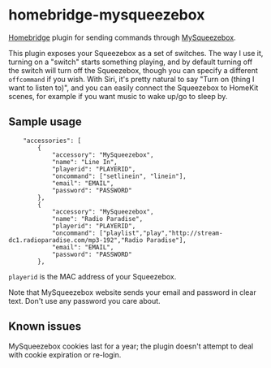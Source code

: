 # homebridge-mysqueezebox
[Homebridge](https://github.com/nfarina/homebridge) plugin for sending commands through [MySqueezebox](http://mysqueezebox.com/).

This plugin exposes your Squeezebox as a set of switches.  The way I use it, turning on a "switch" starts something playing, and by default turning off the switch will turn off the Squeezebox, though you can specify a different `offcommand` if you wish.  With Siri, it's pretty natural to say "Turn on (thing I want to listen to)", and you can easily connect the Squeezebox to HomeKit scenes, for example if you want music to wake up/go to sleep by.

## Sample usage
```
    "accessories": [
        {
            "accessory": "MySqueezebox",
            "name": "Line In",
            "playerid": "PLAYERID",
            "oncommand": ["setlinein", "linein"],
            "email": "EMAIL",
            "password": "PASSWORD"
        },
        {
            "accessory": "MySqueezebox",
            "name": "Radio Paradise",
            "playerid": "PLAYERID",
            "oncommand": ["playlist","play","http://stream-dc1.radioparadise.com/mp3-192","Radio Paradise"],
            "email": "EMAIL",
            "password": "PASSWORD"
        },
```

`playerid` is the MAC address of your Squeezebox.

Note that MySqueezebox website sends your email and password in clear text.  Don't use any password you care about.

## Known issues
MySqueezebox cookies last for a year; the plugin doesn't attempt to deal with cookie expiration or re-login.
